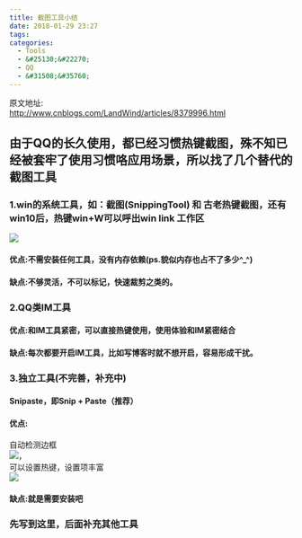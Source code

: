 ```yaml
---
title: 截图工具小结
date: 2018-01-29 23:27
tags:
categories:
  - Tools
  - &#25130;&#22270;
  - QQ
  - &#31508;&#35760;
---
```

原文地址:</br><a href="http://www.cnblogs.com/LandWind/articles/8379996.html" style="font-size: 24px;color: #9900FF;">http://www.cnblogs.com/LandWind/articles/8379996.html</a>
<h2 id="由于qq的长久使用都已经习惯热键截图殊不知已经被套牢了使用习惯咯应用场景所以找了几个替代的截图工具">&#30001;&#20110;QQ&#30340;&#38271;&#20037;&#20351;&#29992;&#65292;&#37117;&#24050;&#32463;&#20064;&#24815;&#28909;&#38190;&#25130;&#22270;&#65292;&#27530;&#19981;&#30693;&#24050;&#32463;&#34987;&#22871;&#29282;&#20102;&#20351;&#29992;&#20064;&#24815;&#21679;&#24212;&#29992;&#22330;&#26223;&#65292;&#25152;&#20197;&#25214;&#20102;&#20960;&#20010;&#26367;&#20195;&#30340;&#25130;&#22270;&#24037;&#20855;</h2>
<h3 id="win的系统工具如截图snippingtool-和-古老热键截图还有win10后热键winw可以呼出win-link-工作区">1.win&#30340;&#31995;&#32479;&#24037;&#20855;&#65292;&#22914;&#65306;&#25130;&#22270;(SnippingTool) &#21644; &#21476;&#32769;&#28909;&#38190;&#25130;&#22270;&#65292;&#36824;&#26377;win10&#21518;&#65292;&#28909;&#38190;win+W&#21487;&#20197;&#21628;&#20986;win link &#24037;&#20316;&#21306;</h3>
<p><img src="https://images2017.cnblogs.com/blog/630623/201801/630623-20180129231815484-784403012.png"></p>
<h4 id="优点不需安装任何工具没有内存依赖ps.貌似内存也占不了多少_">&#20248;&#28857;:&#19981;&#38656;&#23433;&#35013;&#20219;&#20309;&#24037;&#20855;&#65292;&#27809;&#26377;&#20869;&#23384;&#20381;&#36182;(ps.&#35980;&#20284;&#20869;&#23384;&#20063;&#21344;&#19981;&#20102;&#22810;&#23569;^_^)</h4>
<h4 id="缺点不够灵活不可以标记快速裁剪之类的">&#32570;&#28857;:&#19981;&#22815;&#28789;&#27963;&#65292;&#19981;&#21487;&#20197;&#26631;&#35760;&#65292;&#24555;&#36895;&#35009;&#21098;&#20043;&#31867;&#30340;&#12290;</h4>
<h3 id="qq类im工具">2.QQ&#31867;IM&#24037;&#20855;</h3>
<h4 id="优点和im工具紧密可以直接热键使用使用体验和im紧密结合">&#20248;&#28857;:&#21644;IM&#24037;&#20855;&#32039;&#23494;&#65292;&#21487;&#20197;&#30452;&#25509;&#28909;&#38190;&#20351;&#29992;&#65292;&#20351;&#29992;&#20307;&#39564;&#21644;IM&#32039;&#23494;&#32467;&#21512;</h4>
<h4 id="缺点每次都要开启im工具比如写博客时就不想开启容易形成干扰">&#32570;&#28857;:&#27599;&#27425;&#37117;&#35201;&#24320;&#21551;IM&#24037;&#20855;&#65292;&#27604;&#22914;&#20889;&#21338;&#23458;&#26102;&#23601;&#19981;&#24819;&#24320;&#21551;&#65292;&#23481;&#26131;&#24418;&#25104;&#24178;&#25200;&#12290;</h4>
<h3 id="独立工具不完善补充中">3.&#29420;&#31435;&#24037;&#20855;(&#19981;&#23436;&#21892;&#65292;&#34917;&#20805;&#20013;)</h3>
<h4 id="snipaste即snip-paste推荐">Snipaste&#65292;&#21363;Snip + Paste&#65288;&#25512;&#33616;&#65289;</h4>
<h4 id="优点">&#20248;&#28857;:</h4>
<p>&#33258;&#21160;&#26816;&#27979;&#36793;&#26694;<br>
<img src="https://images2017.cnblogs.com/blog/630623/201801/630623-20180129232359812-617133860.png">&#65292;<br>
&#21487;&#20197;&#35774;&#32622;&#28909;&#38190;&#65292;&#35774;&#32622;&#39033;&#20016;&#23500;<br>
<img src="https://images2017.cnblogs.com/blog/630623/201801/630623-20180129232537562-1882739824.png"></p>
<h4 id="缺点就是需要安装吧">&#32570;&#28857;:&#23601;&#26159;&#38656;&#35201;&#23433;&#35013;&#21543;</h4>
<h3 id="先写到这里后面补充其他工具">&#20808;&#20889;&#21040;&#36825;&#37324;&#65292;&#21518;&#38754;&#34917;&#20805;&#20854;&#20182;&#24037;&#20855;</h3>

